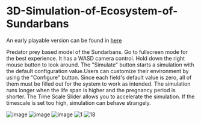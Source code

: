 # 3D-Simulation-of-Ecosystem-of-Sundarbans
An early playable version can be found in [here](https://himisir.itch.io/ecosim-3d)

Predator prey based model of the Sundarbans.
Go to fullscreen mode for the best experience. It has a WASD camera control. Hold down the right mouse button to look around. The "Simulate" button starts a simulation with the default configuration value.Users can customize their environment by using the "Configure" button. Since each field's default value is zero, all of them must be filled out for the system to work as intended. The simulation runs longer when the life span is higher and the pregnancy period is shorter. The Time Scale Slider allows you to accelerate the simulation. If the timescale is set too high, simulation can behave strangely.


![image](https://user-images.githubusercontent.com/31031926/182848190-84f7e0f9-a06b-4dd3-a128-d322fff37dc5.png)
![image](https://user-images.githubusercontent.com/31031926/182848273-281b4be9-e173-4214-9bb7-1f400b063878.png)
![image](https://user-images.githubusercontent.com/31031926/182848442-70348b21-20f0-4e36-8259-c7863a093174.png)
![1](https://user-images.githubusercontent.com/31031926/182848055-8fe356b3-7777-43bd-99c4-feae1b48c114.png)
![18](https://user-images.githubusercontent.com/31031926/182848093-87abcfb1-1924-450b-99d2-b00d89fd48f6.png)


